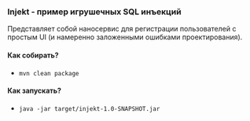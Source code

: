 ### Injekt - пример игрушечных SQL инъекций
Представляет собой наносервис для регистрации пользователей с простым UI (и намеренно заложенными ошибками проектирования).
#### Как собирать?
* `mvn clean package`
#### Как запускать? 
* `java -jar target/injekt-1.0-SNAPSHOT.jar`
